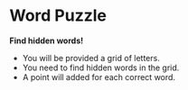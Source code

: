 # Word Puzzle

**Find hidden words!**

* You will be provided a grid of letters.
* You need to find hidden words in the grid.
* A point will added for each correct word.